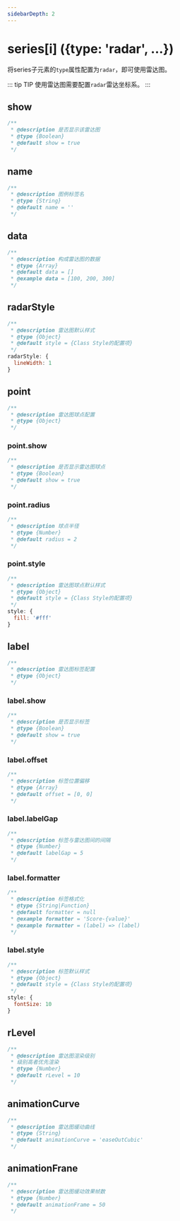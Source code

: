 ```yaml
---
sidebarDepth: 2
---
```


# series[i] ({type: 'radar', ...})

将series子元素的`type`属性配置为`radar`，即可使用雷达图。

::: tip TIP
使用雷达图需要配置`radar`雷达坐标系。
:::

## show

```js
/**
 * @description 是否显示该雷达图
 * @type {Boolean}
 * @default show = true
 */
```

## name

```js
/**
 * @description 图例标签名
 * @type {String}
 * @default name = ''
 */
```

## data

```js
/**
 * @description 构成雷达图的数据
 * @type {Array}
 * @default data = []
 * @example data = [100, 200, 300]
 */
```

## radarStyle

```js
/**
 * @description 雷达图默认样式
 * @type {Object}
 * @default style = {Class Style的配置项}
 */
radarStyle: {
  lineWidth: 1
}
```

## point

```js
/**
 * @description 雷达图球点配置
 * @type {Object}
 */
```

### point.show

```js
/**
 * @description 是否显示雷达图球点
 * @type {Boolean}
 * @default show = true
 */
```

### point.radius

```js
/**
 * @description 球点半径
 * @type {Number}
 * @default radius = 2
 */
```

### point.style

```js
/**
 * @description 雷达图球点默认样式
 * @type {Object}
 * @default style = {Class Style的配置项}
 */
style: {
  fill: '#fff'
}
```

## label

```js
/**
 * @description 雷达图标签配置
 * @type {Object}
 */
```

### label.show

```js
/**
 * @description 是否显示标签
 * @type {Boolean}
 * @default show = true
 */
```

### label.offset

```js
/**
 * @description 标签位置偏移
 * @type {Array}
 * @default offset = [0, 0]
 */
```

### label.labelGap

```js
/**
 * @description 标签与雷达图间的间隔
 * @type {Number}
 * @default labelGap = 5
 */
```

### label.formatter

```js
/**
 * @description 标签格式化
 * @type {String|Function}
 * @default formatter = null
 * @example formatter = 'Score-{value}'
 * @example formatter = (label) => (label)
 */
```

### label.style

```js
/**
 * @description 标签默认样式
 * @type {Object}
 * @default style = {Class Style的配置项}
 */
style: {
  fontSize: 10
}
```

## rLevel

```js
/**
 * @description 雷达图渲染级别
 * 级别高者优先渲染
 * @type {Number}
 * @default rLevel = 10
 */
```

## animationCurve

```js
/**
 * @description 雷达图缓动曲线
 * @type {String}
 * @default animationCurve = 'easeOutCubic'
 */
```

## animationFrane

```js
/**
 * @description 雷达图缓动效果帧数
 * @type {Number}
 * @default animationFrame = 50
 */
```